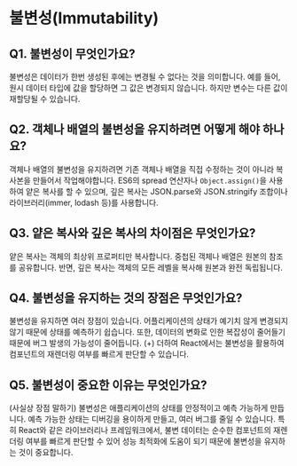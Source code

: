 # 불변성(Immutability)
## Q1. 불변성이 무엇인가요?
불변성은 데이터가 한번 생성된 후에는 변경될 수 없다는 것을 의미합니다. 예를 들어, 원시 데이터 타입에 값을 할당하면 그 값은 변경되지 않습니다. 하지만 변수는 다른 값이 재할당될 수 있습니다.

## Q2. 객체나 배열의 불변성을 유지하려면 어떻게 해야 하나요?
객체나 배열의 불변성을 유지하려면 기존 객체나 배열을 직접 수정하는 것이 아니라 복사본을 만들어서 작업해야합니다. ES6의 spread 연산자나 `Object.assign()`을 사용하여 얕은 복사를 할 수 있으며, 깊은 복사는 JSON.parse와 JSON.stringify 조합이나 라이브러리(immer, lodash 등)를 사용합니다.

## Q3. 얕은 복사와 깊은 복사의 차이점은 무엇인가요?
얕은 복사는 객체의 최상위 프로퍼티만 복사합니다. 중첩된 객체나 배열은 원본의 참조를 공유합니다. 반면, 깊은 복사는 객체의 모든 레벨을 복사해 원본과 완전 독립됩니다.

## Q4. 불변성을 유지하는 것의 장점은 무엇인가요?
불변성을 유지하면 여러 장점이 있습니다. 어플리케이션의 상태가 예기치 않게 변경되지 않기 때문에 상태를 예측하기 쉽습니다. 또한, 데이터의 변화로 인한 복잡성이 줄어들기 때문에 버그 발생의 가능성이 줄어듭니다. 
(+) 더하여 React에서는 불변성을 활용하여 컴포넌트의 재렌더링 여부를 빠르게 판단할 수 있습니다.

## Q5. 불변성이 중요한 이유는 무엇인가요? 
(사실상 장점 말하기)
불변성은 애플리케이션의 상태를 안정적이고 예측 가능하게 만듭니다. 예측 가능한 상태는 디버깅을 용이하게 만들고, 여러 버그를 줄일 수 있습니다. 특히 React와 같은 라이브러리나 프레임워크에서, 불변 데이터는 순수한 컴포넌트의 재렌더링 여부를 빠르게 판단할 수 있어 성능 최적화에 도움이 되기 때문에 불변성을 유지하는 것이 중요합니다.
